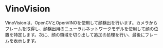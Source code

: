 # VinoVision
VinoVisionは、OpenCVとOpenVINOを使用して顔検出を行います。カメラからフレームを取得し、顔検出用のニューラルネットワークモデルを使用して顔の位置を特定します。次に、顔の領域を切り出して追加の処理を行い、最後にフレームを表示します。
